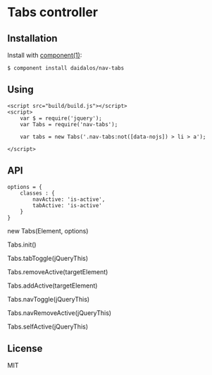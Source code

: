 
# Tabs controller

  

## Installation

  Install with [component(1)](http://component.io):

    $ component install daidalos/nav-tabs

## Using

	<script src="build/build.js"></script>
    <script>
    	var $ = require('jquery');
		var Tabs = require('nav-tabs');

		var tabs = new Tabs('.nav-tabs:not([data-nojs]) > li > a');

    </script>

## API

	options = {
		classes : {
			navActive: 'is-active',
			tabActive: 'is-active'
		}
	}

new Tabs(Element, options)

Tabs.init()

Tabs.tabToggle(jQueryThis)

Tabs.removeActive(targetElement)

Tabs.addActive(targetElement)

Tabs.navToggle(jQueryThis)

Tabs.navRemoveActive(jQueryThis)

Tabs.selfActive(jQueryThis)


## License

  MIT
